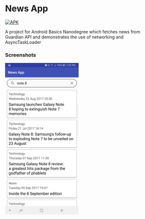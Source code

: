 # News App

[![APK](https://img.shields.io/badge/Download%20APK-v1.0-brightgreen.svg)](https://github.com/hrishikesh-kadam/news-app/raw/master/News%20App.apk)

A project for Android Basics Nanodegree which fetches news from Guardian API and demonstrates the use of networking and AsyncTaskLoader

### Screenshots

<img src="https://github.com/hrishikesh-kadam/news-app/raw/master/screenshots/Screenshot_20171113-230504.jpg" width="240" height="493">
